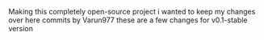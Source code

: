 Making this completely open-source project
i wanted to keep my changes over here
commits by Varun977
these are a few changes for v0.1-stable version